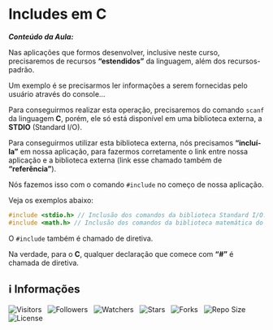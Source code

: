 <!-- Título -->
# Includes em C

***Conteúdo da Aula:***

Nas aplicações que formos desenvolver, inclusive neste curso, precisaremos de recursos **“estendidos”** da linguagem, além dos recursos-padrão.

Um exemplo é se precisarmos ler informações a serem fornecidas pelo usuário através do console...

Para conseguirmos realizar esta operação, precisaremos do comando `scanf` da linguagem **C**, porém, ele só está disponível em uma biblioteca externa, a **STDIO** (Standard I/O).

Para conseguirmos utilizar esta biblioteca externa, nós precisamos **“incluí-la”** em nossa aplicação, para fazermos corretamente o link entre nossa aplicação e a biblioteca externa (link esse chamado também de **“referência”**).

Nós fazemos isso com o comando `#include` no começo de nossa aplicação.

Veja os exemplos abaixo:

```c
#include <stdio.h> // Inclusão dos comandos da biblioteca Standard I/O.
#include <math.h> // Inclusão dos comandos da biblioteca matemática do C.
```

O `#include` também é chamado de diretiva.

Na verdade, para o **C**, qualquer declaração que comece com **“#”** é chamada de diretiva.

<!-- Informações -->
## &#8505; Informações

![Visitors](https://api.visitorbadge.io/api/visitors?path=Devsgeeknerd%2Fcla-inc-c-est-bas-sof-c-log-par-pro-com-bas&label=Visitantes&labelColor=%23700070&labelStyle=none&countColor=%23000fff&style=plastic&color=%23ffffff "Total de Visitantes")
&nbsp;
![Followers](https://img.shields.io/github/followers/Devsgeeknerd?style=p&label=Seguidores&labelColor=800080&color=000fff "Total de Seguidores")
&nbsp;
![Watchers](https://img.shields.io/github/watchers/Devsgeeknerd/cla-inc-c-est-bas-sof-c-log-par-pro-com-bas?style=p&label=Observadores&labelColor=800080&color=000fff "Total de Observadores")
&nbsp;
![Stars](https://img.shields.io/github/stars/Devsgeeknerd/cla-inc-c-est-bas-sof-c-log-par-pro-com-bas?style=p&label=Estrelas&labelColor=800080&color=000fff "Total de Estrelas")
&nbsp;
![Forks](https://img.shields.io/github/forks/Devsgeeknerd/cla-inc-c-est-bas-sof-c-log-par-pro-com-bas?style=p&label=Bifurcações&labelColor=800080&color=000fff "Total de Bifurcações")
&nbsp;
![Repo Size](https://img.shields.io/github/repo-size/Devsgeeknerd/cla-inc-c-est-bas-sof-c-log-par-pro-com-bas?style=p&label=Tamanho&labelColor=800080&color=000fff "Tamanho do Repositório")
&nbsp;
![License](https://img.shields.io/github/license/Devsgeeknerd/cla-inc-c-est-bas-sof-c-log-par-pro-com-bas?style=p&label=Licença&labelColor=800080&color=000fff "Licença do Repositório")

